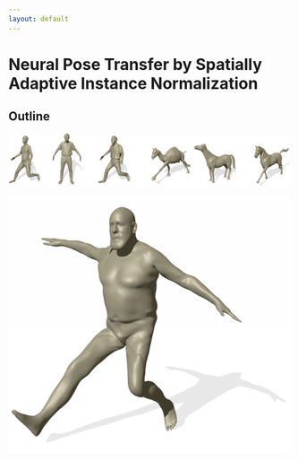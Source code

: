 ```yaml
---
layout: default
---
```



# Neural Pose Transfer by Spatially Adaptive Instance Normalization



## Outline


![Demo Image](https://github.com/TianyunZ/Neural-Pose-Transfer/blob/gh-pages/images/demo.png)

![Image](https://github.com/TianyunZ/Neural-Pose-Transfer/blob/gh-pages/images/demo1.png)

